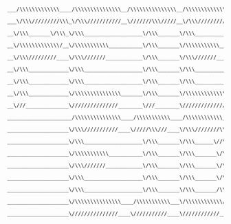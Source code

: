 <!--
**eidpeter/eidpeter** is a ✨ _special_ ✨ repository because its `README.md` (this file) appears on your GitHub profile.
## Hi there 👋
Here are some ideas to get you started:

- 🔭 I’m currently working on ...
- 🌱 I’m currently learning ...
- 👯 I’m looking to collaborate on ...
- 🤔 I’m looking for help with ...
- 💬 Ask me about ...
- 📫 How to reach me: ...
- 😄 Pronouns: ...
- ⚡ Fun fact: ...
-->

<!-- <a href="https://github.com" target="_blank"> -->
 
```
___/\\\\\\\\\\\\\____/\\\\\\\\\\\\\\\__/\\\\\\\\\\\\\\\__/\\\\\\\\\\\\\\\____/\\\\\\\\\______
 ___\/\\\/////////\\\_\/\\\///////////__\///////\\\/////__\/\\\///////////___/\\\///////\\\___
  __\/\\\_______\/\\\_\/\\\___________________\/\\\_______\/\\\_____________\/\\\_____\/\\\____
   __\/\\\\\\\\\\\\\/__\/\\\\\\\\\\\___________\/\\\_______\/\\\\\\\\\\\_____\/\\\\\\\\\\\/_____
    __\/\\\/////////____\/\\\///////____________\/\\\_______\/\\\///////______\/\\\//////\\\_____
     __\/\\\_____________\/\\\___________________\/\\\_______\/\\\_____________\/\\\____\//\\\____
      __\/\\\_____________\/\\\___________________\/\\\_______\/\\\_____________\/\\\_____\//\\\___
       __\/\\\_____________\/\\\\\\\\\\\\\\\_______\/\\\_______\/\\\\\\\\\\\\\\\_\/\\\______\//\\\__
        __\///______________\///////////////________\///________\///////////////__\///________\///___
         _____________________/\\\\\\\\\\\\\\\____/\\\\\\\\\\\____/\\\\\\\\\\\\_______________________
          ____________________\/\\\///////////____\/////\\\///____\/\\\////////\\\_____________________
           ____________________\/\\\___________________\/\\\_______\/\\\______\//\\\____________________
            ____________________\/\\\\\\\\\\\___________\/\\\_______\/\\\_______\/\\\____________________
             ____________________\/\\\///////____________\/\\\_______\/\\\_______\/\\\____________________
              ____________________\/\\\___________________\/\\\_______\/\\\_______\/\\\____________________
               ____________________\/\\\___________________\/\\\_______\/\\\_______/\\\_____________________
                ____________________\/\\\\\\\\\\\\\\\____/\\\\\\\\\\\___\/\\\\\\\\\\\\/______________________ 
                 ____________________\///////////////____\///////////____\////////////________________________

```

<!-- </a> -->
